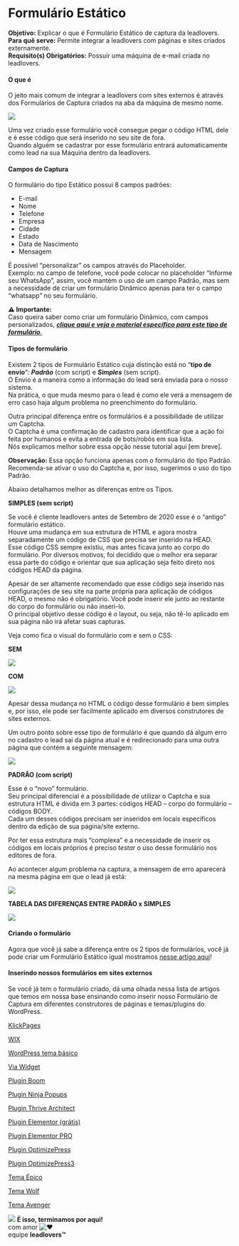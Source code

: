 # Formulário Estático

**Objetivo:** Explicar o que é Formulário Estático de captura da leadlovers.\
**Para quê serve:** Permite integrar a leadlovers com páginas e sites criados externamente.\
**Requisito(s) Obrigatórios:** Possuir uma máquina de e-mail criada no leadlovers.

#### **O que é**

O jeito mais comum de integrar a leadlovers com sites externos é através dos Formulários de Captura criados na aba da máquina de mesmo nome.

[![](https://legado.leadlovers.site/wp-content/uploads/2020/09/aba-formularios.png)](https://legado.leadlovers.site/wp-content/uploads/2020/09/aba-formularios.png)

Uma vez criado esse formulário você consegue pegar o código HTML dele e é esse código que será inserido no seu site de fora.\
Quando alguém se cadastrar por esse formulário entrará automaticamente como lead na sua Máquina dentro da leadlovers.

#### **Campos de Captura**

O formulário do tipo Estático possui 8 campos padrões:

* E-mail
* Nome
* Telefone
* Empresa
* Cidade
* Estado
* Data de Nascimento
* Mensagem

É possível “personalizar” os campos através do Placeholder.\
Exemplo: no campo de telefone, você pode colocar no placeholder “Informe seu WhatsApp”, assim, você mantém o uso de um campo Padrão, mas sem a necessidade de criar um formulário Dinâmico apenas para ter o campo “whatsapp” no seu formulário.

**⚠ Importante:**\
Caso queira saber como criar um formulário Dinâmico, com campos personalizados, [_**clique aqui e veja o material específico para este tipo de formulário**._](https://suporte.love/como-criar-campos-dinamicos-e-como-criar-formulario-dinamico/)

#### **Tipos de formulário**

Existem 2 tipos de Formulário Estático cuja distinção está no “**tipo de envio**“: _**Padrão**_ (com script) e _**Simples**_ (sem script).\
O Envio é a maneira como a informação do lead será enviada para o nosso sistema.\
Na prática, o que muda mesmo para o lead é como ele verá a mensagem de erro caso haja algum problema no preenchimento do formulário.

Outra principal diferença entre os formulários é a possibilidade de utilizar um Captcha.\
O Captcha é uma confirmação de cadastro para identificar que a ação foi feita por humanos e evita a entrada de bots/robôs em sua lista.\
Nós explicamos melhor sobre essa opção nesse tutorial aqui \[em breve].

**Observação:** Essa opção funciona apenas com o formulário do tipo Padrão.\
Recomenda-se ativar o uso do Captcha e, por isso, sugerimos o uso do tipo Padrão.

Abaixo detalhamos melhor as diferenças entre os Tipos.

**SIMPLES (sem script)**

Se você é cliente leadlovers antes de Setembro de 2020 esse é o “antigo” formulário estático.\
Houve uma mudança em sua estrutura de HTML e agora mostra separadamente um código de CSS que precisa ser inserido na HEAD.\
Esse código CSS sempre existiu, mas antes ficava junto ao corpo do formulário. Por diversos motivos, foi decidido que o melhor era separar essa parte do código e orientar que sua aplicação seja feito direto nos códigos HEAD da página.

Apesar de ser altamente recomendado que esse código seja inserido nas configurações de seu site na parte própria para aplicação de códigos HEAD, o mesmo não é obrigatório. Você pode inserir ele junto ao restante do corpo do formulário ou não inseri-lo.\
O principal objetivo desse código é o layout, ou seja, não tê-lo aplicado em sua página não irá afetar suas capturas.

Veja como fica o visual do formulário com e sem o CSS:

**SEM**

[![](https://legado.leadlovers.site/wp-content/uploads/2020/09/sem.png)](https://legado.leadlovers.site/wp-content/uploads/2020/09/sem.png)

**COM**

[![](https://legado.leadlovers.site/wp-content/uploads/2020/09/com.png)](https://legado.leadlovers.site/wp-content/uploads/2020/09/com.png)

Apesar dessa mudança no HTML o código desse formulário é bem simples e, por isso, ele pode ser facilmente aplicado em diversos construtores de sites externos.

Um outro ponto sobre esse tipo de formulário é que quando dá algum erro no cadastro o lead sai da página atual e é redirecionado para uma outra página que contém a seguinte mensagem:

[![](https://legado.leadlovers.site/wp-content/uploads/2020/09/unknown1.png)](https://legado.leadlovers.site/wp-content/uploads/2020/09/unknown1.png)

**PADRÃO (com script)**

Esse é o “novo” formulário.\
Seu principal diferencial é a possibilidade de utilizar o Captcha e sua estrutura HTML é divida em 3 partes: códigos HEAD – corpo do formulário – códigos BODY.\
Cada um desses códigos precisam ser inseridos em locais específicos dentro da edição de sua página/site externo.

Por ter essa estrutura mais “complexa” e a necessidade de inserir os códigos em locais próprios é preciso _testar_ o uso desse formulário nos editores de fora.

Ao acontecer algum problema na captura, a mensagem de erro aparecerá na mesma página em que o lead já está:

[![](https://legado.leadlovers.site/wp-content/uploads/2020/09/unknown.png)](https://legado.leadlovers.site/wp-content/uploads/2020/09/unknown.png)

**TABELA DAS DIFERENÇAS ENTRE PADRÃO x SIMPLES**

[![](https://legado.leadlovers.site/wp-content/uploads/2020/09/comparacao.png)](https://legado.leadlovers.site/wp-content/uploads/2020/09/comparacao.png)

#### **Criando o formulário**

Agora que você já sabe a diferença entre os 2 tipos de formulários, você já pode criar um Formulário Estático igual mostramos [nesse artigo aqui](https://suporte.love/criar-formulario-estatico/)!

#### **Inserindo nossos formulários em sites externos** <a href="#artigos" id="artigos"></a>

Se você já tem o formulário criado, dá uma olhada nessa lista de artigos que temos em nossa base ensinando como inserir nosso Formulário de Captura em diferentes construtores de páginas e temas/plugins do WordPress.

[KlickPages](https://suporte.love/formulario-captura-klickpages/)

[WIX](https://suporte.love/formulario-captura-wix/)

[WordPress tema básico](https://suporte.love/formulario-captura-wordpress/)

[Via Widget](https://suporte.love/wordpress-widget-integracao-leadlovers/)

[Plugin Boom](https://suporte.love/wordpress-plugin-bloom-integracao-leadlovers/)

[Plugin Ninja Popups](https://suporte.love/integrar-ninjapopups-leadlovers/)

[Plugin Thrive Architect](https://suporte.love/formulario-captura-thrive-architect/)

[Plugin Elementor (grátis)](https://suporte.love/formulario-captura-elementor/)

[Plugin Elementor PRO](https://suporte.love/wordpress-plugin-elementor-integracao-leadlovers/)

[Plugin OptimizePress](https://suporte.love/formulario-captura-optimizepress/)

[Plugin OptimizePress3](https://suporte.love/integracao-optimizepress3/)

[Tema Épico](https://suporte.love/tema-epico/)

[Tema Wolf](https://suporte.love/formulario-captura-tema-wolf/)

[Tema Avenger](https://suporte.love/formulario-captura-avenger/)

![](https://legado.leadlovers.site/wp-content/uploads/2020/09/1f3c1.svg) **É isso, terminamos por aqui!**\
com amor ![❤](https://legado.leadlovers.site/wp-content/uploads/2020/09/2764.svg)\
equipe **leadlovers™**
